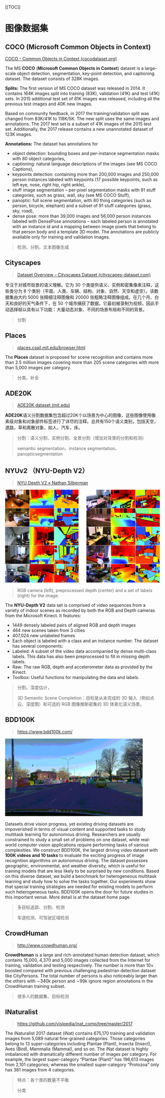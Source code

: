 [[TOC]]

# 图像数据集



## COCO (Microsoft Common Objects in Context)

[COCO - Common Objects in Context (cocodataset.org)](https://cocodataset.org/#home)

The MS **COCO** (**Microsoft Common Objects in Context**) dataset is a large-scale object detection, segmentation, key-point detection, and captioning dataset. The dataset consists of 328K images.

**Splits:** The first version of MS COCO dataset was released in 2014. It contains 164K images split into training (83K), validation (41K) and test (41K) sets. In 2015 additional test set of 81K images was released, including all the previous test images and 40K new images.

Based on community feedback, in 2017 the training/validation split was changed from 83K/41K to 118K/5K. The new split uses the same images and annotations. The 2017 test set is a subset of 41K images of the 2015 test set. Additionally, the 2017 release contains a new unannotated dataset of 123K images.

**Annotations:** The dataset has annotations for

- object detection: bounding boxes and per-instance segmentation masks with 80 object categories,
- captioning: natural language descriptions of the images (see MS COCO Captions),
- keypoints detection: containing more than 200,000 images and 250,000 person instances labeled with keypoints (17 possible keypoints, such as left eye, nose, right hip, right ankle),
- stuff image segmentation – per-pixel segmentation masks with 91 stuff categories, such as grass, wall, sky (see MS COCO Stuff),
- panoptic: full scene segmentation, with 80 thing categories (such as person, bicycle, elephant) and a subset of 91 stuff categories (grass, sky, road),
- dense pose: more than 39,000 images and 56,000 person instances labeled with DensePose annotations – each labeled person is annotated with an instance id and a mapping between image pixels that belong to that person body and a template 3D model. The annotations are publicly available only for training and validation images.

> 检测，分割，文本图像生成



## Cityscapes

> [Dataset Overview – Cityscapes Dataset (cityscapes-dataset.com)](https://www.cityscapes-dataset.com/dataset-overview/)

专注于对城市街景的语义理解。它为 30 个类提供语义、实例和密集像素注释，这些类分为 8 个类别（平面、人类、车辆、结构、对象、自然、天空和虚空）。该数据集由大约 5000 张精细注释图像和 20000 张粗略注释图像组成。在几个月、白天和良好的天气条件下，在 50 个城市捕获了数据。它最初被录制为视频，因此手动选择帧以具有以下功能：大量动态对象、不同的场景布局和不同的背景。

> 分割

## Places

> [places.csail.mit.edu/browser.html](http://places.csail.mit.edu/browser.html)

The **Places** dataset is proposed for scene recognition and contains more than 2.5 million images covering more than 205 scene categories with more than 5,000 images per category.

> 分类，补全



## ADE20K

> [ADE20K dataset (mit.edu)](https://groups.csail.mit.edu/vision/datasets/ADE20K/)

**ADE20K**语义分割数据集包含超过20K个以场景为中心的图像，这些图像使用像素级对象和对象部件标签进行了详尽的注释。总共有150个语义类别，包括天空，道路，草和离散对象，如人，汽车，床。

> 分割：语义分割、实例分割、全景分割（增加对背景的分割和检测）
>
> semantic segmentation、instance segmentation、panopticsegmentation



## NYUv2 （NYU-Depth V2）

> [NYU Depth V2 « Nathan Silberman](https://cs.nyu.edu/~silberman/datasets/nyu_depth_v2.html)

![img](https://raw.githubusercontent.com/Overmind7/images/main/img/nyu_depth_v2_web.jpg)

> RGB camera (left), preprocessed depth (center) and a set of labels (right) for the image.

The **NYU-Depth V2** data set is comprised of video sequences from a variety of indoor scenes as recorded by both the RGB and Depth cameras from the Microsoft Kinect. It features:

- 1449 densely labeled pairs of aligned RGB and depth images
- 464 new scenes taken from 3 cities
- 407,024 new unlabeled frames
- Each object is labeled with a class and an instance number. The dataset has several components:
- Labeled: A subset of the video data accompanied by dense multi-class labels. This data has also been preprocessed to fill in missing depth labels.
- Raw: The raw RGB, depth and accelerometer data as provided by the Kinect.
- Toolbox: Useful functions for manipulating the data and labels.

> 分割，深度估计，
>
> 3D Semantic Scene Completion：目标是从未完成的 3D 输入（例如点云、深度图）和可选的 RGB 图像推断密集的 3D 体素化语义场景。



## BDD100K

> https://www.bdd100k.com/

![img](https://raw.githubusercontent.com/Overmind7/images/main/img/bdd.gif)

Datasets drive vision progress, yet existing driving datasets are impoverished in terms of visual content and supported tasks to study multitask learning for autonomous driving. Researchers are usually constrained to study a small set of problems on one dataset, while real-world computer vision applications require performing tasks of various complexities. We construct BDD100K, the largest driving video dataset with **100K videos and 10 tasks** to evaluate the exciting progress of image recognition algorithms on autonomous driving. The dataset possesses geographic, environmental, and weather diversity, which is useful for training models that are less likely to be surprised by new conditions. Based on this diverse dataset, we build a benchmark for heterogeneous multitask learning and study how to solve the tasks together. Our experiments show that special training strategies are needed for existing models to perform such heterogeneous tasks. BDD100K opens the door for future studies in this important venue. More detail is at the dataset home page.

> 多目标追踪、分割、检测
>
> 车道检测、可驾驶区域检测



## CrowdHuman

> http://www.crowdhuman.org/

**CrowdHuman** is a large and rich-annotated human detection dataset, which contains 15,000, 4,370 and 5,000 images collected from the Internet for training, validation and testing respectively. The number is more than 10× boosted compared with previous challenging pedestrian detection dataset like CityPersons. The total number of persons is also noticeably larger than the others with ∼340k person and ∼99k ignore region annotations in the CrowdHuman training subset.

> 很多人的数据集、目标检测



## INaturalist

> https://github.com/visipedia/inat_comp/tree/master/2017

The iNaturalist 2017 dataset (iNat) contains 675,170 training and validation images from 5,089 natural fine-grained categories. Those categories belong to 13 super-categories including Plantae (Plant), Insecta (Insect), Aves (Bird), Mammalia (Mammal), and so on. The iNat dataset is highly imbalanced with dramatically different number of images per category. For example, the largest super-category “Plantae (Plant)” has 196,613 images from 2,101 categories; whereas the smallest super-category “Protozoa” only has 381 images from 4 categories.

> 特点：各个类的数量不平衡
>
> 分类



